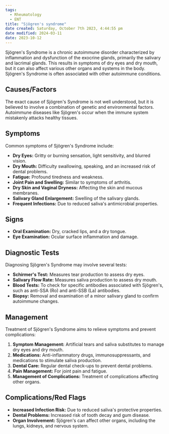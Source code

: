 ```yaml
---
tags:
  - Rheumatology
  - ENT
title: "Sjögren's syndrome"
date created: Saturday, October 7th 2023, 4:44:55 pm
date modified: 2024-03-11
date: 2023-10-12
---
```

Sjögren's Syndrome is a chronic autoimmune disorder characterized by inflammation and dysfunction of the exocrine glands, primarily the salivary and lacrimal glands. This results in symptoms of dry eyes and dry mouth, but it can also affect various other organs and systems in the body. Sjögren's Syndrome is often associated with other autoimmune conditions.

## Causes/Factors

The exact cause of Sjögren's Syndrome is not well understood, but it is believed to involve a combination of genetic and environmental factors. Autoimmune diseases like Sjögren's occur when the immune system mistakenly attacks healthy tissues.

## Symptoms

Common symptoms of Sjögren's Syndrome include:

- **Dry Eyes:** Gritty or burning sensation, light sensitivity, and blurred vision.
- **Dry Mouth:** Difficulty swallowing, speaking, and an increased risk of dental problems.
- **Fatigue:** Profound tiredness and weakness.
- **Joint Pain and Swelling:** Similar to symptoms of arthritis.
- **Dry Skin and Vaginal Dryness:** Affecting the skin and mucous membranes.
- **Salivary Gland Enlargement:** Swelling of the salivary glands.
- **Frequent Infections:** Due to reduced saliva's antimicrobial properties.

## Signs

- **Oral Examination:** Dry, cracked lips, and a dry tongue.
- **Eye Examination:** Ocular surface inflammation and damage.

## Diagnostic Tests

Diagnosing Sjögren's Syndrome may involve several tests:

- **Schirmer's Test:** Measures tear production to assess dry eyes.
- **Salivary Flow Rate:** Measures saliva production to assess dry mouth.
- **Blood Tests:** To check for specific antibodies associated with Sjögren's, such as anti-SSA (Ro) and anti-SSB (La) antibodies.
- **Biopsy:** Removal and examination of a minor salivary gland to confirm autoimmune changes.

## Management

Treatment of Sjögren's Syndrome aims to relieve symptoms and prevent complications:

1. **Symptom Management:** Artificial tears and saliva substitutes to manage dry eyes and dry mouth.
2. **Medications:** Anti-inflammatory drugs, immunosuppressants, and medications to stimulate saliva production.
3. **Dental Care:** Regular dental check-ups to prevent dental problems.
4. **Pain Management:** For joint pain and fatigue.
5. **Management of Complications:** Treatment of complications affecting other organs.

## Complications/Red Flags

- **Increased Infection Risk:** Due to reduced saliva's protective properties.
- **Dental Problems:** Increased risk of tooth decay and gum disease.
- **Organ Involvement:** Sjögren's can affect other organs, including the lungs, kidneys, and nervous system.